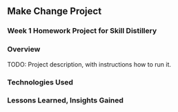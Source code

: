 ## Make Change Project

### Week 1 Homework Project for Skill Distillery

### Overview

TODO: Project description, with instructions how to run it.

### Technologies Used

### Lessons Learned, Insights Gained
